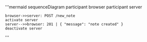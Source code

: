'''mermaid
sequenceDiagram
    participant browser
    participant server

    browser->>server: POST /new_note
    activate server
    server-->>browser: 201 | { "message": "note created" }
    deactivate server
'''